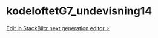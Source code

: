 # kodeloftetG7_undevisning14

[Edit in StackBlitz next generation editor ⚡️](https://stackblitz.com/~/github.com/JulieKodehode/kodeloftetG7_undevisning14)